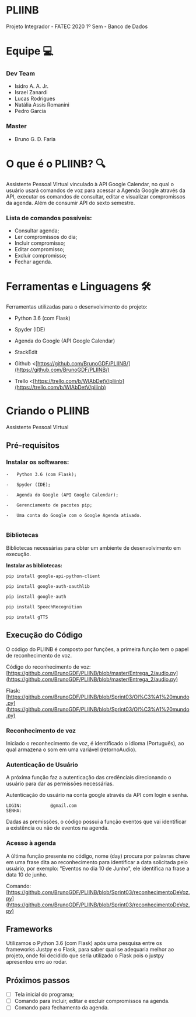 # PLIINB

Projeto Integrador - FATEC 2020 1º Sem - Banco de Dados

# [](https://github.com/BrunoGDF/PLIINB/blob/master/README.md#equipe--)[](https://github.com/BrunoGDF/PLIINB/blob/master/README.md#equipe--)**Equipe  💻**

### [](https://github.com/BrunoGDF/PLIINB/blob/master/README.md#dev-team)[](https://github.com/BrunoGDF/PLIINB/blob/master/README.md#dev-team)**Dev Team**

-   Isidro A. A. Jr.
-   Israel Zanardi
-   Lucas Rodrigues
-   Natália Assis Romanini
-   Pedro Garcia

### [](https://github.com/BrunoGDF/PLIINB/blob/master/README.md#master)[](https://github.com/BrunoGDF/PLIINB/blob/master/README.md#master)**Master**

-   Bruno G. D. Faria

# [](https://github.com/BrunoGDF/PLIINB/blob/master/README.md#o-que-%C3%A9-o-pliinb--)[](https://github.com/BrunoGDF/PLIINB/blob/master/README.md#o-que-%C3%A9-o-pliinb-)**O que é o PLIINB?  🔍**

Assistente Pessoal Virtual vinculado à API Google Calendar, no qual o usuário usará comandos de voz para acessar a Agenda Google através da API, executar os comandos de consultar, editar e visualizar compromissos da agenda. Além de consumir API do sexto semestre.

### [](https://github.com/BrunoGDF/PLIINB/blob/master/README.md#lista-de-comandos-poss%C3%ADveis)[](https://github.com/BrunoGDF/PLIINB/blob/master/README.md#lista-de-comandos-poss%C3%ADveis)**Lista de comandos possíveis:**

-   Consultar agenda;
-   Ler compromissos do dia;
-   Incluir compromisso;
-   Editar compromisso;
-   Excluir compromisso;
-    Fechar agenda.

# [](https://github.com/BrunoGDF/PLIINB/blob/master/README.md#ferramentas-e-linguagens--%EF%B8%8F)[](https://github.com/BrunoGDF/PLIINB/blob/master/README.md#ferramentas-e-linguagens-%EF%B8%8F)**Ferramentas e Linguagens**  🛠️

Ferramentas utilizadas para o desenvolvimento do projeto:

-   Python 3.6 (com Flask)
    
-   Spyder (IDE)
    
-  Agenda do Google (API Google Calendar)
-  StackEdit 
- Github <[https://github.com/BrunoGDF/PLIINB/](https://github.com/BrunoGDF/PLIINB/)
- Trello <[https://trello.com/b/WIAbDetV/pliinb](https://trello.com/b/WIAbDetV/pliinb)


    
    

# [](https://github.com/BrunoGDF/PLIINB/blob/master/README.md#criando--o-pliinb)Criando o PLIINB

Assistente Pessoal Virtual

## [](https://github.com/BrunoGDF/PLIINB/blob/master/README.md#pr%C3%A9-requisitos)Pré-requisitos

### [](https://github.com/BrunoGDF/PLIINB/blob/master/README.md#instalar--os-softwares)[](https://gist.github.com/PurpleBooth/109311bb0361f32d87a2#prerequisites)Instalar os softwares:

```
-   Python 3.6 (com Flask); 
    
-   Spyder (IDE);
    
-   Agenda do Google (API Google Calendar);
    
-   Gerenciamento de pacotes pip;
    
-   Uma conta do Google com o Google Agenda ativado.


```

### [](https://github.com/BrunoGDF/PLIINB/blob/master/README.md#bibliotecas)[](https://gist.github.com/PurpleBooth/109311bb0361f32d87a2#installing)Bibliotecas

Bibliotecas necessárias para obter um ambiente de desenvolvimento em execução.

**Instalar as bibliotecas:**

```
pip install google-api-python-client
```

```
pip install google-auth-oauthlib
```

```
pip install google-auth
```

```
pip install SpeechRecognition
```

```
pip install gTTS
```

## [](https://github.com/BrunoGDF/PLIINB/blob/master/README.md#execu%C3%A7%C3%A3o-do-c%C3%B3digo)[](https://gist.github.com/PurpleBooth/109311bb0361f32d87a2#built-with)Execução do Código

O código do PLIINB é composto por funções, a primeira função tem o papel de reconhecimento de voz.

Código do reconhecimento de voz: [https://github.com/BrunoGDF/PLIINB/blob/master/Entrega_2/audio.py](https://github.com/BrunoGDF/PLIINB/blob/master/Entrega_2/audio.py)


Flask: [https://github.com/BrunoGDF/PLIINB/blob/Sprint03/Ol%C3%A1%20mundo.py](https://github.com/BrunoGDF/PLIINB/blob/Sprint03/Ol%C3%A1%20mundo.py)

### [](https://github.com/BrunoGDF/PLIINB/blob/master/README.md#instalar--os-softwares)[](https://gist.github.com/PurpleBooth/109311bb0361f32d87a2#prerequisites)Reconhecimento de voz

Iniciado o reconhecimento de voz, é identificado o idioma (Português), ao qual armazena o som em uma variável (retornoAudio). 

### [](https://github.com/BrunoGDF/PLIINB/blob/master/README.md#instalar--os-softwares)[](https://gist.github.com/PurpleBooth/109311bb0361f32d87a2#prerequisites)Autenticação de Usuário

A próxima função faz a autenticação das credênciais direcionando o usuário para dar as permissões necessárias.

Autenticação do usuário na conta google através da API com login e senha.
```
LOGIN:           @gmail.com
SENHA: 
```


 Dadas as premissões, o código possui a função eventos que vai identificar a existência ou não de eventos na agenda.

### [](https://github.com/BrunoGDF/PLIINB/blob/master/README.md#instalar--os-softwares)[](https://gist.github.com/PurpleBooth/109311bb0361f32d87a2#prerequisites)Acesso à agenda

A última função presente no código, nome (day) procura por palavras chave em uma frase dita ao reconhecimento para identificar a data solicitada pelo usuário, por exemplo: "Eventos no dia 10 de Junho", ele identifica na frase a data 10 de junho.

Comando: 
[https://github.com/BrunoGDF/PLIINB/blob/Sprint03/reconhecimentoDeVoz.py](https://github.com/BrunoGDF/PLIINB/blob/Sprint03/reconhecimentoDeVoz.py)


## [](https://github.com/BrunoGDF/PLIINB/blob/master/README.md#frameworks)[](https://gist.github.com/PurpleBooth/109311bb0361f32d87a2#built-with)Frameworks

Utilizamos o Python 3.6 (com Flask) após uma pesquisa entre os frameworks Justpy e o Flask, para saber qual se adequaria melhor ao projeto, onde foi decidido que seria utilizado o Flask pois o justpy apresentou erro ao rodar.



## [](https://github.com/BrunoGDF/PLIINB/blob/master/README.md#pr%C3%B3ximos-passos)[](https://gist.github.com/PurpleBooth/109311bb0361f32d87a2#contributing)Próximos passos

 - [ ] Tela inicial do programa;
 - [ ]  Comando para incluir, editar e excluir compromissos na agenda.
 - [ ]  Comando para fechamento da agenda.
